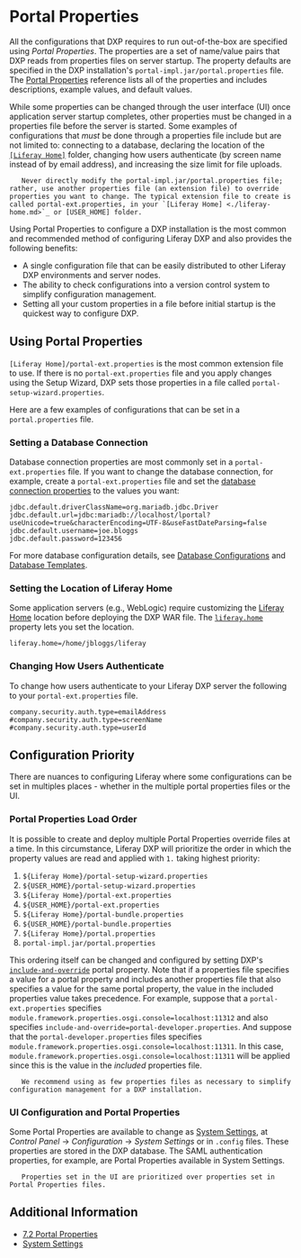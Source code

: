 # Portal Properties

All the configurations that DXP requires to run out-of-the-box are specified using *Portal Properties*. The properties are a set of name/value pairs that DXP reads from properties files on server startup. The property defaults are specified in the DXP installation's `portal-impl.jar/portal.properties` file. The [Portal Properties](https://docs.liferay.com/dxp/portal/7.2-latest/propertiesdoc/portal.properties.html) reference lists all of the properties and includes descriptions, example values, and default values.

While some properties can be changed through the user interface (UI) once application server startup completes, other properties must be changed in a properties file before the server is started. Some examples of configurations that _must_ be done through a properties file include but are not limited to: connecting to a database, declaring the location of the [`[Liferay Home]`](./liferay-home.md) folder, changing how users authenticate (by screen name instead of by email address), and increasing the size limit for file uploads.

```warning::
   Never directly modify the portal-impl.jar/portal.properties file; rather, use another properties file (an extension file) to override properties you want to change. The typical extension file to create is called portal-ext.properties, in your `[Liferay Home] <./liferay-home.md>`_ or [USER_HOME] folder.
```

Using Portal Properties to configure a DXP installation is the most common and recommended method of configuring Liferay DXP and also provides the following benefits:

* A single configuration file that can be easily distributed to other Liferay DXP environments and server nodes.
* The ability to check configurations into a version control system to simplify configuration management.
* Setting all your custom properties in a file before initial startup is the quickest way to configure DXP.

## Using Portal Properties

`[Liferay Home]/portal-ext.properties` is the most common extension file to use. If there is no `portal-ext.properties` file and you apply changes using the Setup Wizard, DXP sets those properties in a file called `portal-setup-wizard.properties`.

Here are a few examples of configurations that can be set in a `portal.properties` file.

### Setting a Database Connection

Database connection properties are most commonly set in a `portal-ext.properties` file. If you want to change the database connection, for example, create a `portal-ext.properties` file and set the [database connection properties](./database-templates.md) to the values you want:

```properties
jdbc.default.driverClassName=org.mariadb.jdbc.Driver
jdbc.default.url=jdbc:mariadb://localhost/lportal?useUnicode=true&characterEncoding=UTF-8&useFastDateParsing=false
jdbc.default.username=joe.bloggs
jdbc.default.password=123456
```

For more database configuration details, see [Database Configurations](./database-configurations.md) and [Database Templates](./database-templates.md).

### Setting the Location of Liferay Home

Some application servers (e.g., WebLogic) require customizing the [Liferay Home](https://help.liferay.com/hc/en-us/articles/360028831932-Installing-Liferay-DXP-on-WebLogic-12c-R2) location before deploying the DXP WAR file. The [`liferay.home`](https://docs.liferay.com/dxp/portal/7.2-latest/propertiesdoc/portal.properties.html#Liferay%20Home) property lets you set the location.

```properties
liferay.home=/home/jbloggs/liferay
```

### Changing How Users Authenticate

To change how users authenticate to your Liferay DXP server the following to your `portal-ext.properties` file.

```properties
company.security.auth.type=emailAddress
#company.security.auth.type=screenName
#company.security.auth.type=userId
```

## Configuration Priority

There are nuances to configuring Liferay where some configurations can be set in multiples places - whether in the multiple portal properties files or the UI.

### Portal Properties Load Order

It is possible to create and deploy multiple Portal Properties override files at a time. In this circumstance, Liferay DXP will prioritize the order in which the property values are read and applied with `1.` taking highest priority:

1. `${Liferay Home}/portal-setup-wizard.properties`
1. `${USER_HOME}/portal-setup-wizard.properties`
1. `${Liferay Home}/portal-ext.properties`
1. `${USER_HOME}/portal-ext.properties`
1. `${Liferay Home}/portal-bundle.properties`
1. `${USER_HOME}/portal-bundle.properties`
1. `${Liferay Home}/portal.properties`
1. `portal-impl.jar/portal.properties`

This ordering itself can be changed and configured by setting DXP's [`include-and-override`](https://docs.liferay.com/dxp/portal/7.2-latest/propertiesdoc/portal.properties.html#Properties%20Override) portal property. Note that if a properties file specifies a value for a portal property and includes another properties file that also specifies a value for the same portal property, the value in the included properties value takes precedence. For example, suppose that a `portal-ext.properties` specifies `module.framework.properties.osgi.console=localhost:11312` and also specifies `include-and-override=portal-developer.properties`. And suppose that the `portal-developer.properties` files specifies `module.framework.properties.osgi.console=localhost:11311`. In this case, `module.framework.properties.osgi.console=localhost:11311` will be applied since this is the value in the *included* properties file.

```note::
   We recommend using as few properties files as necessary to simplify configuration management for a DXP installation.
```

### UI Configuration and Portal Properties

Some Portal Properties are available to change as [System Settings](https://help.liferay.com/hc/en-us/articles/360029131591-System-Settings), at *Control Panel* &rarr; *Configuration* &rarr; *System Settings* or in `.config` files. These properties are stored in the DXP database. The SAML authentication properties, for example, are Portal Properties available in System Settings.

```important::
   Properties set in the UI are prioritized over properties set in Portal Properties files.
```

## Additional Information

* [7.2 Portal Properties](https://docs.liferay.com/dxp/portal/7.2-latest/propertiesdoc/portal.properties.html)
* [System Settings](https://help.liferay.com/hc/en-us/articles/360029131591-System-Settings)
